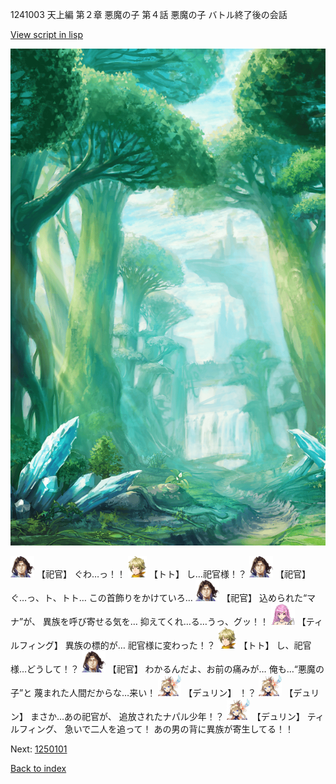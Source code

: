 1241003 天上編 第２章 悪魔の子 第４話 悪魔の子 バトル終了後の会話

[View script in lisp](../scripts/1241003.txt)

![forest.png](../images/backgrounds/forest.png)

<img src="../images/units/5.png" alt="5.png" height="34"/>
【祀官】
ぐわ…っ！！

<img src="../images/units/4.png" alt="4.png" height="34"/>
【トト】
し…祀官様！？

<img src="../images/units/5.png" alt="5.png" height="34"/>
【祀官】
ぐ…っ、ト、トト…
この首飾りをかけていろ…

<img src="../images/units/5.png" alt="5.png" height="34"/>
【祀官】
込められた“マナ”が、
異族を呼び寄せる気を…
抑えてくれ…る…うっ、グッ！！

<img src="../images/units/24.png" alt="24.png" height="34"/>
【ティルフィング】
異族の標的が…
祀官様に変わった！？

<img src="../images/units/4.png" alt="4.png" height="34"/>
【トト】
し、祀官様…どうして！？

<img src="../images/units/5.png" alt="5.png" height="34"/>
【祀官】
わかるんだよ、お前の痛みが…
俺も…“悪魔の子”と
蔑まれた人間だからな…来い！

<img src="../images/units/0.png" alt="0.png" height="34"/>
【デュリン】
！？

<img src="../images/units/0.png" alt="0.png" height="34"/>
【デュリン】
まさか…あの祀官が、
追放されたナパル少年！？

<img src="../images/units/0.png" alt="0.png" height="34"/>
【デュリン】
ティルフィング、
急いで二人を追って！
あの男の背に異族が寄生してる！！

Next: [1250101](1250101.md)

[Back to index](index.md)
